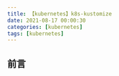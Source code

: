 ```yaml
---
title: 【kubernetes】k8s-kustomize
date: 2021-08-17 00:00:30
categories: [kubernetes]
tags: [kubernetes]
---
```


## 前言

<!-- more -->
